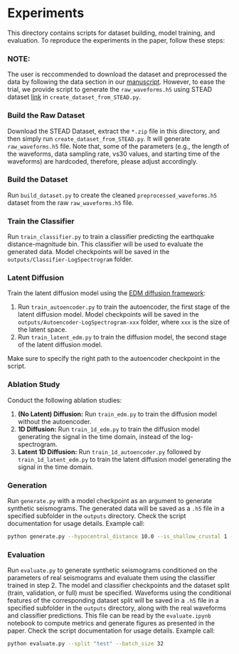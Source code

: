 # Experiments

This directory contains scripts for dataset building, model training, and evaluation. To reproduce the experiments in the paper, follow these steps:

### NOTE:

The user is reccommended to download the dataset and preprocessed the data by following the data section in our [manuscript](https://arxiv.org/abs/2410.19343). However, to ease the trial, we provide script to generate the `raw_waveforms.h5` using STEAD dataset [link](https://github.com/smousavi05/STEAD) in `create_dataset_from_STEAD.py`.

### Build the Raw Dataset

Download the STEAD Dataset, extract the `*.zip` file in this directory, and then simply run `create_dataset_from_STEAD.py`. It will generate `raw_waveforms.h5` file. Note that, some of the parameters (e.g., the length of the waveforms, data sampling rate, vs30 values, and starting time of the waveforms) are hardcoded, therefore, please adjust accordingly. 

### Build the Dataset

Run `build_dataset.py` to create the cleaned `preprocessed_waveforms.h5` dataset from the raw `raw_waveforms.h5` file.

### Train the Classifier

Run `train_classifier.py` to train a classifier predicting the earthquake distance-magnitude bin. This classifier will be used to evaluate the generated data. Model checkpoints will be saved in the `outputs/Classifier-LogSpectrogram` folder.

### Latent Diffusion

Train the latent diffusion model using the [EDM diffusion framework](https://arxiv.org/abs/2206.00364):

1. Run `train_autoencoder.py` to train the autoencoder, the first stage of the latent diffusion model. Model checkpoints will be saved in the `outputs/Autoencoder-LogSpectrogram-xxx` folder, where `xxx` is the size of the latent space.
2. Run `train_latent_edm.py` to train the diffusion model, the second stage of the latent diffusion model.

Make sure to specify the right path to the autoencoder checkpoint in the script.

### Ablation Study

Conduct the following ablation studies:
1. **(No Latent) Diffusion:** Run `train_edm.py` to train the diffusion model without the autoencoder.
2. **1D Diffusion:** Run `train_1d_edm.py` to train the diffusion model generating the signal in the time domain, instead of the log-spectrogram.
2. **Latent 1D Diffusion:** Run `train_1d_autoencoder.py` followed by `train_1d_latent_edm.py` to train the latent diffusion model generating the signal in the time domain.

### Generation

Run `generate.py` with a model checkpoint as an argument to generate synthetic seismograms. The generated data will be saved as a `.h5` file in a specified subfolder in the `outputs` directory. Check the script documentation for usage details.
Example call:

```bash
python generate.py --hypocentral_distance 10.0 --is_shallow_crustal 1 --magnitude 5.5 --vs30 760 --num_samples 100 --output "generated_waveforms.h5" --batch_size 32
```

### Evaluation

Run `evaluate.py` to generate synthetic seismograms conditioned on the parameters of real seismograms and evaluate them using the classifier trained in step 2. The model and classifier checkpoints and the dataset split (train, validation, or full) must be specified. Waveforms using the conditional features of the corresponding dataset split will be saved in a `.h5` file in a specified subfolder in the `outputs` directory, along with the real waveforms and classifier predictions. This file can be read by the `evaluate.ipynb` notebook to compute metrics and generate figures as presented in the paper. Check the script documentation for usage details.
Example call:
```bash
python evaluate.py --split "test" --batch_size 32
```
